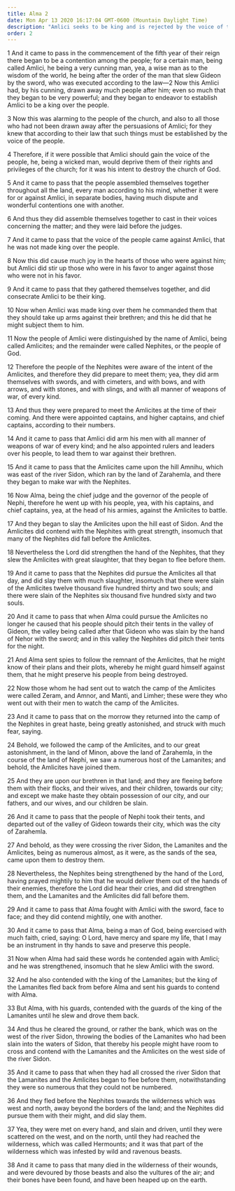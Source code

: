 ```yaml
---
title: Alma 2
date: Mon Apr 13 2020 16:17:04 GMT-0600 (Mountain Daylight Time)
description: "Amlici seeks to be king and is rejected by the voice of the people—His followers make him king—The Amlicites make war on the Nephites and are defeated—The Lamanites and Amlicites join forces and are defeated—Alma slays Amlici. About 87 B.C."
order: 2
---
```


1 And it came to pass in the commencement of the fifth year of their reign there began to be a contention among the people; for a certain man, being called Amlici, he being a very cunning man, yea, a wise man as to the wisdom of the world, he being after the order of the man that slew Gideon by the sword, who was executed according to the law—2 Now this Amlici had, by his cunning, drawn away much people after him; even so much that they began to be very powerful; and they began to endeavor to establish Amlici to be a king over the people.

3 Now this was alarming to the people of the church, and also to all those who had not been drawn away after the persuasions of Amlici; for they knew that according to their law that such things must be established by the voice of the people.

4 Therefore, if it were possible that Amlici should gain the voice of the people, he, being a wicked man, would deprive them of their rights and privileges of the church; for it was his intent to destroy the church of God.

5 And it came to pass that the people assembled themselves together throughout all the land, every man according to his mind, whether it were for or against Amlici, in separate bodies, having much dispute and wonderful contentions one with another.

6 And thus they did assemble themselves together to cast in their voices concerning the matter; and they were laid before the judges.

7 And it came to pass that the voice of the people came against Amlici, that he was not made king over the people.

8 Now this did cause much joy in the hearts of those who were against him; but Amlici did stir up those who were in his favor to anger against those who were not in his favor.

9 And it came to pass that they gathered themselves together, and did consecrate Amlici to be their king.

10 Now when Amlici was made king over them he commanded them that they should take up arms against their brethren; and this he did that he might subject them to him.

11 Now the people of Amlici were distinguished by the name of Amlici, being called Amlicites; and the remainder were called Nephites, or the people of God.

12 Therefore the people of the Nephites were aware of the intent of the Amlicites, and therefore they did prepare to meet them; yea, they did arm themselves with swords, and with cimeters, and with bows, and with arrows, and with stones, and with slings, and with all manner of weapons of war, of every kind.

13 And thus they were prepared to meet the Amlicites at the time of their coming. And there were appointed captains, and higher captains, and chief captains, according to their numbers.

14 And it came to pass that Amlici did arm his men with all manner of weapons of war of every kind; and he also appointed rulers and leaders over his people, to lead them to war against their brethren.

15 And it came to pass that the Amlicites came upon the hill Amnihu, which was east of the river Sidon, which ran by the land of Zarahemla, and there they began to make war with the Nephites.

16 Now Alma, being the chief judge and the governor of the people of Nephi, therefore he went up with his people, yea, with his captains, and chief captains, yea, at the head of his armies, against the Amlicites to battle.

17 And they began to slay the Amlicites upon the hill east of Sidon. And the Amlicites did contend with the Nephites with great strength, insomuch that many of the Nephites did fall before the Amlicites.

18 Nevertheless the Lord did strengthen the hand of the Nephites, that they slew the Amlicites with great slaughter, that they began to flee before them.

19 And it came to pass that the Nephites did pursue the Amlicites all that day, and did slay them with much slaughter, insomuch that there were slain of the Amlicites twelve thousand five hundred thirty and two souls; and there were slain of the Nephites six thousand five hundred sixty and two souls.

20 And it came to pass that when Alma could pursue the Amlicites no longer he caused that his people should pitch their tents in the valley of Gideon, the valley being called after that Gideon who was slain by the hand of Nehor with the sword; and in this valley the Nephites did pitch their tents for the night.

21 And Alma sent spies to follow the remnant of the Amlicites, that he might know of their plans and their plots, whereby he might guard himself against them, that he might preserve his people from being destroyed.

22 Now those whom he had sent out to watch the camp of the Amlicites were called Zeram, and Amnor, and Manti, and Limher; these were they who went out with their men to watch the camp of the Amlicites.

23 And it came to pass that on the morrow they returned into the camp of the Nephites in great haste, being greatly astonished, and struck with much fear, saying.

24 Behold, we followed the camp of the Amlicites, and to our great astonishment, in the land of Minon, above the land of Zarahemla, in the course of the land of Nephi, we saw a numerous host of the Lamanites; and behold, the Amlicites have joined them.

25 And they are upon our brethren in that land; and they are fleeing before them with their flocks, and their wives, and their children, towards our city; and except we make haste they obtain possession of our city, and our fathers, and our wives, and our children be slain.

26 And it came to pass that the people of Nephi took their tents, and departed out of the valley of Gideon towards their city, which was the city of Zarahemla.

27 And behold, as they were crossing the river Sidon, the Lamanites and the Amlicites, being as numerous almost, as it were, as the sands of the sea, came upon them to destroy them.

28 Nevertheless, the Nephites being strengthened by the hand of the Lord, having prayed mightily to him that he would deliver them out of the hands of their enemies, therefore the Lord did hear their cries, and did strengthen them, and the Lamanites and the Amlicites did fall before them.

29 And it came to pass that Alma fought with Amlici with the sword, face to face; and they did contend mightily, one with another.

30 And it came to pass that Alma, being a man of God, being exercised with much faith, cried, saying: O Lord, have mercy and spare my life, that I may be an instrument in thy hands to save and preserve this people.

31 Now when Alma had said these words he contended again with Amlici; and he was strengthened, insomuch that he slew Amlici with the sword.

32 And he also contended with the king of the Lamanites; but the king of the Lamanites fled back from before Alma and sent his guards to contend with Alma.

33 But Alma, with his guards, contended with the guards of the king of the Lamanites until he slew and drove them back.

34 And thus he cleared the ground, or rather the bank, which was on the west of the river Sidon, throwing the bodies of the Lamanites who had been slain into the waters of Sidon, that thereby his people might have room to cross and contend with the Lamanites and the Amlicites on the west side of the river Sidon.

35 And it came to pass that when they had all crossed the river Sidon that the Lamanites and the Amlicites began to flee before them, notwithstanding they were so numerous that they could not be numbered.

36 And they fled before the Nephites towards the wilderness which was west and north, away beyond the borders of the land; and the Nephites did pursue them with their might, and did slay them.

37 Yea, they were met on every hand, and slain and driven, until they were scattered on the west, and on the north, until they had reached the wilderness, which was called Hermounts; and it was that part of the wilderness which was infested by wild and ravenous beasts.

38 And it came to pass that many died in the wilderness of their wounds, and were devoured by those beasts and also the vultures of the air; and their bones have been found, and have been heaped up on the earth.
